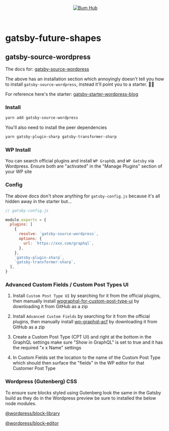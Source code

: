 <p align="center">
  <a href="https://gatsbyfutureshapes.gatsbyjs.io">
    <img alt="Bum Hub" src="https://gatsbyfutureshapes.gatsbyjs.io/images/future-shapes-og-image.jpg" />
  </a>
</p>

<br />

# gatsby-future-shapes

## gatsby-source-wordpress

The docs for: [gatsby-source-wordpress](https://www.gatsbyjs.com/plugins/gatsby-source-wordpress/)

The above has an installation section which annoyingly doesn't tell you how to install `gatsby-source-wordpress`,
instead it'll point you to a starter. 🤷‍♂️

For reference here's the starter:
[gatsby-starter-wordpress-blog](https://github.com/gatsbyjs/gatsby-starter-wordpress-blog)

### Install

```sh
yarn add gatsby-source-wordpress
```

You'll also need to install the peer dependencies

```sh
yarn gatsby-plugin-sharp gatsby-transformer-sharp
```

### WP Install

You can search official plugins and install `WP GraphQL` and `WP Gatsby` via Wordpress. Ensure both are "activated" in
the "Manage Plugins" section of your WP site

### Config

The above docs don't show anything for `gatsby-config.js` because it's all hidden away in the starter but...

```javascript
// gatsby-config.js

module.exports = {
  plugins: [
    {
      resolve: `gatsby-source-wordpress`,
      options: {
        url: `https://xxx.com/graphql`,
      },
    },
    `gatsby-plugin-sharp`,
    `gatsby-transformer-sharp`,
  ],
}
```

### Advanced Custom Fields / Custom Post Types UI

1. Install `Custom Post Type UI` by searching for it from the official plugins, then manually install
   [wpgraphql-for-custom-post-type-ui](https://www.wpgraphql.com/extenstion-plugins/wpgraphql-for-custom-post-type-ui/)
   by downloading it from GitHub as a zip

2. Install `Advanced Custom Fields` by searching for it from the official plugins, then manually install
   [wp-graphql-acf](https://github.com/wp-graphql/wp-graphql-acf) by downloading it from GitHub as a zip

3. Create a Custom Post Type (CPT UI) and right at the bottom in the GraphQL settings make sure "Show in GraphQL" is set
   to true and it has the required "x x Name" settings

4. In Custom Fields set the location to the name of the Custom Post Type which should then surface the "fields" in the
   WP editor for that Customer Post Type

### Wordpress (Gutenberg) CSS

To ensure sure blocks styled using Gutenberg look the same in the Gatsby build as they do in the Wordpress preview be
sure to installed the below node modules.

[@wordpress/block-library](https://developer.wordpress.org/block-editor/packages/packages-block-library/)

[@wordpress/block-editor](https://developer.wordpress.org/block-editor/packages/packages-block-editor/)
